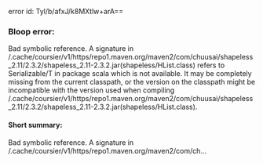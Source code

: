 error id: Tyl/b/afxJ/k8MXtlw+arA==
### Bloop error:

Bad symbolic reference. A signature in <HOME>/.cache/coursier/v1/https/repo1.maven.org/maven2/com/chuusai/shapeless_2.11/2.3.2/shapeless_2.11-2.3.2.jar(shapeless/HList.class)
refers to Serializable/T in package scala which is not available.
It may be completely missing from the current classpath, or the version on
the classpath might be incompatible with the version used when compiling <HOME>/.cache/coursier/v1/https/repo1.maven.org/maven2/com/chuusai/shapeless_2.11/2.3.2/shapeless_2.11-2.3.2.jar(shapeless/HList.class).
#### Short summary: 

Bad symbolic reference. A signature in <HOME>/.cache/coursier/v1/https/repo1.maven.org/maven2/com/ch...